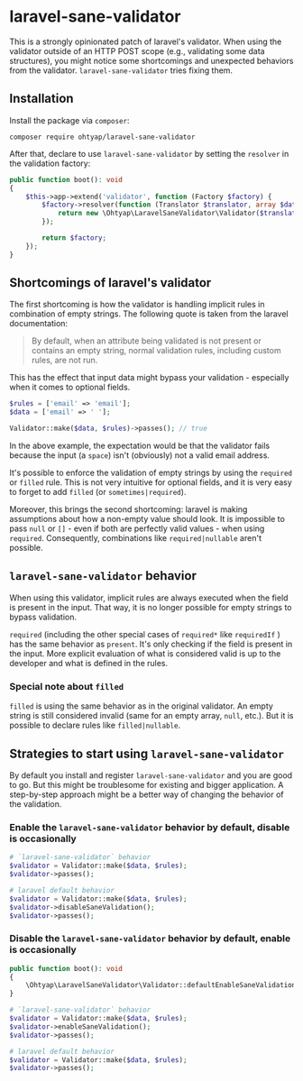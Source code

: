 # laravel-sane-validator
This is a strongly opinionated patch of laravel's validator. When using the validator outside 
of an HTTP POST scope (e.g., validating some data structures), you might notice some 
shortcomings and unexpected behaviors from the validator. `laravel-sane-validator` tries 
fixing them.

## Installation

Install the package via `composer`:
```
composer require ohtyap/laravel-sane-validator
```

After that, declare to use `laravel-sane-validator` by setting the `resolver` in the validation factory:
```php
public function boot(): void
{
    $this->app->extend('validator', function (Factory $factory) {
        $factory->resolver(function (Translator $translator, array $data, array $rules, array $messages, array $attributes) {
            return new \Ohtyap\LaravelSaneValidator\Validator($translator, $data, $rules, $messages, $attributes);
        });

        return $factory;
    });
}
```

## Shortcomings of laravel's validator

The first shortcoming is how the validator is handling implicit rules in combination of empty
strings. The following quote is taken from the laravel documentation:

> By default, when an attribute being validated is not present or contains an empty string, 
> normal validation rules, including custom rules, are not run.

This has the effect that input data might bypass your validation - especially when it comes
to optional fields. 
```php
$rules = ['email' => 'email'];
$data = ['email' => ' '];

Validator::make($data, $rules)->passes(); // true
```
In the above example, the expectation would be that the validator fails because the input (a `space`) 
isn't (obviously) not a valid email address.

It's possible to enforce the validation of empty strings by using the `required` or `filled` rule. This is
not very intuitive for optional fields, and it is very easy to forget to add `filled` (or `sometimes|required`).

Moreover, this brings the second shortcoming: laravel is making assumptions about how a non-empty value should 
look. It is impossible to pass `null` or `[]` - even if both are perfectly valid values - when using `required`.
Consequently, combinations like `required|nullable` aren't possible.

## `laravel-sane-validator` behavior

When using this validator, implicit rules are always executed when the field is present in the input.
That way, it is no longer possible for empty strings to bypass validation.

`required` (including the other special cases of `required*` like `requiredIf` ) has the same behavior 
as `present`. It's only checking if the field is present in the input. More explicit evaluation of what is
considered valid is up to the developer and what is defined in the rules.

### Special note about `filled`
`filled` is using the same behavior as in the original validator. An empty string is still considered
invalid (same for an empty array, `null`, etc.). But it is possible to declare rules like `filled|nullable`.

## Strategies to start using `laravel-sane-validator`
By default you install and register `laravel-sane-validator` and you are good to go. But this might be troublesome
for existing and bigger application. A step-by-step approach might be a better way of changing the behavior of the 
validation.

### Enable the `laravel-sane-validator` behavior by default, disable is occasionally
```php
# `laravel-sane-validator` behavior
$validator = Validator::make($data, $rules);
$validator->passes();

# laravel default behavior
$validator = Validator::make($data, $rules);
$validator->disableSaneValidation();
$validator->passes();
```

### Disable the `laravel-sane-validator` behavior by default, enable is occasionally
```php
public function boot(): void
{
    \Ohtyap\LaravelSaneValidator\Validator::defaultEnableSaneValidation(false);
}
```

```php
# `laravel-sane-validator` behavior
$validator = Validator::make($data, $rules);
$validator->enableSaneValidation();
$validator->passes();

# laravel default behavior
$validator = Validator::make($data, $rules);
$validator->passes();
```

